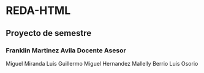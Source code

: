 # REDA-HTML
## Proyecto de semestre
### Franklin Martinez Avila Docente Asesor
Miguel Miranda
Luis Guillermo
Miguel Hernandez
Mallelly Berrio
Luis Osorio
